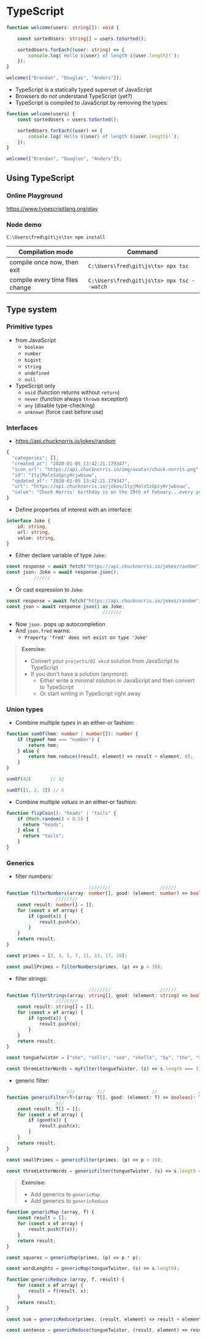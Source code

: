 # TypeScript

```ts
function welcome(users: string[]): void {

    const sortedUsers: string[] = users.toSorted();

    sortedUsers.forEach((user: string) => {
        console.log(`Hello ${user} of length ${user.length}!`);
    });
}

welcome(["Brendan", "Douglas", "Anders"]);
```

- TypeScript is a statically typed superset of JavaScript
- Browsers do *not* understand TypeScript (yet?)
- TypeScript is compiled to JavaScript by removing the types:

```js
function welcome(users) {
    const sortedUsers = users.toSorted();

    sortedUsers.forEach((user) => {
        console.log(`Hello ${user} of length ${user.length}!`);
    });
}

welcome(["Brendan", "Douglas", "Anders"]);
```

## Using TypeScript

### Online Playground

https://www.typescriptlang.org/play

### Node demo

```
C:\Users\fred\git\js\ts> npm install
```

| Compilation mode                | Command                                    |
| ------------------------------- | ------------------------------------------ |
| compile once now, then exit     | `C:\Users\fred\git\js\ts> npx tsc`         |
| compile every time files change | `C:\Users\fred\git\js\ts> npx tsc --watch` |

## Type system

### Primitive types

- from JavaScript
  - `boolean`
  - `number`
  - `bigint`
  - `string`
  - `undefined`
  - `null`
- TypeScript only
  - `void` (function returns without `return`)
  - `never` (function always `throw`s exception)
  - `any` (disable type-checking)
  - `unknown` (force cast before use)

### Interfaces

- https://api.chucknorris.io/jokes/random

```js
{
  "categories": [],
  "created_at": "2020-01-05 13:42:21.179347",
  "icon_url": "https://api.chucknorris.io/img/avatar/chuck-norris.png",
  "id": "1tyjMolxSzGpcyHrjwbsuw",
  "updated_at": "2020-01-05 13:42:21.179347",
  "url": "https://api.chucknorris.io/jokes/1tyjMolxSzGpcyHrjwbsuw",
  "value": "Chuck Norris' birthday is on the 29th of Febuary...every year!"
}
```

- Define properties of interest with an interface:

```ts
interface Joke {
    id: string,
    url: string,
    value: string,
}
```

- Either declare variable of type `Joke`:

```ts
const response = await fetch("https://api.chucknorris.io/jokes/random");
const json: Joke = await response.json();
          //////
```

- Or cast expression to `Joke`:

```ts
const response = await fetch("https://api.chucknorris.io/jokes/random");
const json = await response.json() as Joke;
                                   ///////
```

- Now `json.` pops up autocompletion
- And `json.fred` warns:
  - `Property 'fred' does not exist on type 'Joke'`

> **Exercise:**
> - Convert your `projects/02 xkcd` solution from JavaScript to TypeScript
> - If you don't have a solution (anymore):
>   - Either write a minimal solution in JavaScript and then convert to TypeScript
>   - Or start writing in TypeScript right away

### Union types

- Combine multiple *types* in an either-or fashion:

```ts
function sumOf(hmm: number | number[]): number {
    if (typeof hmm === "number") {
        return hmm;
    } else {
        return hmm.reduce((result, element) => result + element, 0);
    }
}

sumOf(42)       // 42

sumOf([1, 2, 3]) // 6
```

- Combine multiple *values* in an either-or fashion:

```ts
function flipCoin(): "heads" | "tails" {
    if (Math.random() < 0.5) {
      return "heads";
    } else {
      return "tails";
    }
}
```

### Generics

- filter numbers:

```ts
                              ////////                  //////               ////////
function filterNumbers(array: number[], good: (element: number) => boolean): number[] {
                  ////////
    const result: number[] = [];
    for (const x of array) {
        if (good(x)) {
            result.push(x);
        }
    }
    return result;
}

const primes = [2, 3, 5, 7, 11, 13, 17, 19];

const smallPrimes = filterNumbers(primes, (p) => p < 10);
```

- filter strings:

```ts
                              ////////                  //////               ////////
function filterStrings(array: string[], good: (element: string) => boolean): string[] {
                  ////////
    const result: string[] = [];
    for (const x of array) {
        if (good(x)) {
            result.push(x);
        }
    }
    return result;
}

const tongueTwister = ["she", "sells", "sea", "shells", "by", "the", "sea", "shore"];

const threeLetterWords = myFilter(tongueTwister, (s) => s.length === 3);
```

- generic filter:

```ts
                      ///        ///                 //               ///
function genericFilter<T>(array: T[], good: (element: T) => boolean): T[] {
                  ///
    const result: T[] = [];
    for (const x of array) {
        if (good(x)) {
            result.push(x);
        }
    }
    return result;
}

const smallPrimes = genericFilter(primes, (p) => p < 10);

const threeLetterWords = genericFilter(tongueTwister, (s) => s.length === 3);
```

> **Exercise:**
> - Add generics to `genericMap`
> - Add generics to `genericReduce`

```ts
function genericMap (array, f) {
    const result = [];
    for (const x of array) {
        result.push(f(x));
    }
    return result;
}

const squares = genericMap(primes, (p) => p * p);

const wordLenghts = genericMap(tongueTwister, (s) => s.length);
```

```ts
function genericReduce (array, f, result) {
    for (const x of array) {
        result = f(result, x);
    }
    return result;
}

const sum = genericReduce(primes, (result, element) => result + element, 0);

const sentence = genericReduce(tongueTwister, (result, element) => result.concat(element), "");
```
